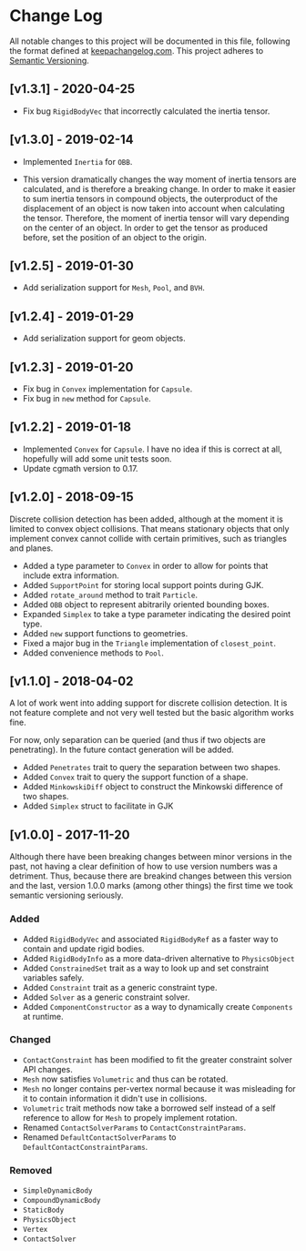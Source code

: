 # Change Log

All notable changes to this project will be documented in this file, following
the format defined at [keepachangelog.com](http://keepachangelog.com/).
This project adheres to [Semantic Versioning](http://semver.org/). 

## [v1.3.1] - 2020-04-25

- Fix bug `RigidBodyVec` that incorrectly calculated the inertia tensor.

## [v1.3.0] - 2019-02-14

- Implemented `Inertia` for `OBB`.

- This version dramatically changes the way moment of inertia tensors are 
  calculated, and is therefore a breaking change. In order to make it easier
  to sum inertia tensors in compound objects, the outerproduct of the 
  displacement of an object is now taken into account when calculating the 
  tensor. Therefore, the moment of inertia tensor will vary depending on the 
  center of an object. In order to get the tensor as produced before, set the 
  position of an object to the origin.

## [v1.2.5] - 2019-01-30

- Add serialization support for `Mesh`, `Pool`, and `BVH`.

## [v1.2.4] - 2019-01-29

- Add serialization support for geom objects.

## [v1.2.3] - 2019-01-20

- Fix bug in `Convex` implementation for `Capsule`.
- Fix bug in `new` method for `Capsule`.

## [v1.2.2] - 2019-01-18

- Implemented `Convex` for `Capsule`. I have no idea if this is correct at all,
  hopefully will add some unit tests soon.
- Update cgmath version to 0.17.

## [v1.2.0] - 2018-09-15

Discrete collision detection has been added, although at the moment it is 
limited to convex object collisions. That means stationary objects that only 
implement convex cannot collide with certain primitives, such as triangles and 
planes.

- Added a type parameter to `Convex` in order to allow for points that include extra information.
- Added `SupportPoint` for storing local support points during GJK.
- Added `rotate_around` method to trait `Particle`.
- Added `OBB` object to represent abitrarily oriented bounding boxes.
- Expanded `Simplex` to take a type parameter indicating the desired point type.
- Added `new` support functions to geometries. 
- Fixed a major bug in the `Triangle` implementation of `closest_point`.
- Added convenience methods to `Pool`.

## [v1.1.0] - 2018-04-02

A lot of work went into adding support for discrete collision detection. It is 
not feature complete and not very well tested but the basic algorithm works fine.

For now, only separation can be queried (and thus if two objects are penetrating). 
In the future contact generation will be added.

- Added `Penetrates` trait to query the separation between two shapes.
- Added `Convex` trait to query the support function of a shape.
- Added `MinkowskiDiff` object to construct the Minkowski difference of two shapes.
- Added `Simplex` struct to facilitate in GJK

## [v1.0.0] - 2017-11-20

Although there have been breaking changes between minor versions in the past,
not having a clear definition of how to use version numbers was a detriment. 
Thus, because there are breakind changes between this version and the last, 
version 1.0.0 marks (among other things) the first time we took semantic 
versioning seriously.

### Added

- Added `RigidBodyVec` and associated `RigidBodyRef` as a faster way to contain and update rigid bodies.
- Added `RigidBodyInfo` as a more data-driven alternative to `PhysicsObject`
- Added `ConstrainedSet` trait as a way to look up and set constraint variables safely.
- Added `Constraint` trait as a generic constraint type.
- Added `Solver` as a generic constraint solver.
- Added `ComponentConstructor` as a way to dynamically create `Components` at runtime. 

### Changed

- `ContactConstraint` has been modified to fit the greater constraint solver API changes.
- `Mesh` now satisfies `Volumetric` and thus can be rotated.
- `Mesh` no longer contains per-vertex normal because it was misleading for it
  to contain information it didn't use in collisions. 
- `Volumetric` trait methods now take a borrowed self instead of a self reference to allow 
  for `Mesh` to propely implement rotation.
- Renamed `ContactSolverParams` to `ContactConstraintParams`.
- Renamed `DefaultContactSolverParams` to `DefaultContactConstraintParams`.

### Removed 

- `SimpleDynamicBody`
- `CompoundDynamicBody`
- `StaticBody`
- `PhysicsObject`
- `Vertex`
- `ContactSolver`
